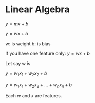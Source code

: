 # Linear Algebra

$y = mx +b$

$y = wx + b$

w: is weight
b: is bias

If you have one feature only:
$y = wx + b$

Let say w is 

$y = w_1x_1 + w_2x_2 + b$

$y = w_1x_1 + w_2x_2 + ... + w_nx_n + b$

Each $w$ and $x$ are features.

